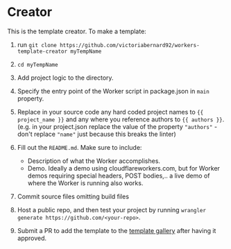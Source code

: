 # Creator

This is the template creator. To make a template:

1. run `git clone https://github.com/victoriabernard92/workers-template-creator myTempName`

2. `cd myTempName`

3. Add project logic to the directory.
   
4. Specify the entry point of the Worker script in package.json in `main` property.
   
5. Replace in your source code any hard coded project names to `{{ project_name }}` and any where you reference authors to `{{ authors }}`. (e.g. in your project.json replace the value of the property `"authors"` - don't replace `"name"` just because this breaks the linter)

6. Fill out the `README.md`. Make sure to include:
    - Description of what the Worker accomplishes.
    - Demo. Ideally a demo using cloudflareworkers.com, but for Worker demos requiring special headers,
      POST bodies,.. a live demo of where the Worker is running also works.

7. Commit source files omitting build files

8.  Host a public repo, and then test your project by running `wrangler generate https://github.com/<your-repo>`.
   
9. Submit a PR to add the template to the [template gallery](https://github.com/cloudflare/cloudflare-docs/) after having it approved.
